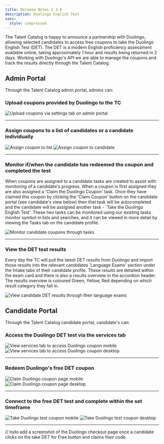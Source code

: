 ```yaml
---
title: Release Notes 2.3.0
description: Duolingo English Test
sass:
  style: compressed
---
```

The Talent Catalog is happy to announce a partnership with Duolingo, allowing selected candidates to access free coupons to take the Duolingo English Test (DET). 
The DET is a modern English proficiency assessment available online, taking approximately 1 hour and results being returned in 2 days. 
Working with Duolingo's API we are able to manage the coupons and track the results directly through the Talent Catalog.

## Admin Portal
Through the Talent Catalog admin portal, admins can:

### Upload coupons provided by Duolingo to the TC
<div class="card-image-container">
    <img src="./../assets/images/v230/DuolingoAdminUpload.png" 
    alt="Upload coupons via settings tab on admin portal" class="card-image">
</div>
<hr>

### Assign coupons to a list of candidates or a candidate individually
<div class="card-image-container-narrow">
    <img class="card-image" src="./../assets/images/v230/DuolingoAdminCouponList.png" alt="Assign coupon to list">
    <img class="card-image" src="./../assets/images/v230/DuolingoAdminCouponCandidate.png" alt="Assign coupon to candidate">
</div>
<hr>

### Monitor if/when the candidate has redeemed the coupon and completed the test
When coupons are assigned to a candidate tasks are created to assist with monitoring of a candidate's progress. 
When a coupon is first assigned they are also assigned a 'Claim the Duolingo Coupon' task. Once they have claimed this coupon by 
clicking the 'Claim Coupon' button on the candidate portal (see candidate's view below) then that task will be autocompleted 
and the candidate will be assigned another task - 'Take the Duolingo English Test'. These two tasks can be monitored using our existing 
tasks monitor symbol in lists and searches, and it can be viewed in more detail by viewing the Tasks tab on the candidate profile.
<div class="card-image-container">
    <img class="card-image" src="./../assets/images/v230/DuolingoAdminMonitor.png" alt="Monitor candidate coupons through tasks">
</div>
<hr>

### View the DET test results
Every day the TC will pull the latest DET results from Duolingo and import those results into the relevant candidates 'Language Exams' 
section under the Intake tabs of their candidate profile. These results are detailed within the exam card and there 
is also a results overview in the accordion header. The results overview is coloured Green, Yellow, Red depending on which result category they fall in.
<div class="card-image-container">
    <img class="card-image" src="./../assets/images/v230/DuolingoAdminResults.png" alt="View candidate DET results through their language exams">
</div>

## Candidate Portal
Through the Talent Catalog candidate portal, candidate's can:

### Access the Duolingo DET test via the services tab
<div class="card-image-container-narrow">
    <img class="card-image no-shadow" src="./../assets/images/v230/DuolingoCandidateServicesTab.png" alt="View services tab to access Duolingo coupon mobile">
    <img class="card-image no-shadow" src="./../assets/images/v230/DuolingoCandidateServicesTabDesktop.png" alt="View services tab to access Duolingo coupon desktop">
</div>
<hr>

### Redeem Duolingo's free DET coupon
<div class="card-image-container-narrow">
    <img class="card-image no-shadow" src="./../assets/images/v230/DuolingoCandidateClaimMobile.png" alt="Claim Duolingo coupon page mobile">
    <img class="card-image no-shadow" src="./../assets/images/v230/DuolingoCandidateClaimDesktop.png" alt="Claim Duolingo coupon page desktop">
</div>
<hr>

### Connect to the free DET test and complete within the set timeframe
<div class="card-image-container-narrow">
    <img class="card-image no-shadow" src="./../assets/images/v230/DuolingoCandidateTakeTestMobile.png" alt="Take Duolingo test coupon mobile">
    <img class="card-image no-shadow" src="./../assets/images/v230/DuolingoCandidateTakeTestDesktop.png" alt="Take Duolingo test coupon desktop">
</div>
<hr>
// todo add a screenshot of the Duolingo checkout page once a candidate clicks on the take DET for Free button and claims their code.
